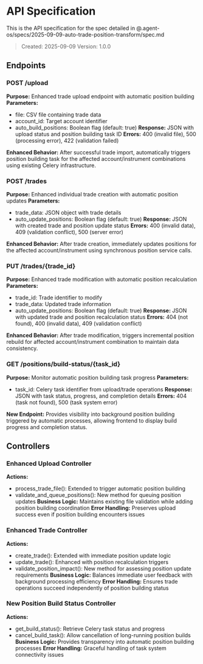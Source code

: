 # API Specification

This is the API specification for the spec detailed in @.agent-os/specs/2025-09-09-auto-trade-position-transform/spec.md

> Created: 2025-09-09
> Version: 1.0.0

## Endpoints

### POST /upload

**Purpose:** Enhanced trade upload endpoint with automatic position building
**Parameters:** 
- file: CSV file containing trade data
- account_id: Target account identifier
- auto_build_positions: Boolean flag (default: true)
**Response:** JSON with upload status and position building task ID
**Errors:** 400 (invalid file), 500 (processing error), 422 (validation failed)

**Enhanced Behavior:** After successful trade import, automatically triggers position building task for the affected account/instrument combinations using existing Celery infrastructure.

### POST /trades

**Purpose:** Enhanced individual trade creation with automatic position updates
**Parameters:**
- trade_data: JSON object with trade details
- auto_update_positions: Boolean flag (default: true)
**Response:** JSON with created trade and position update status
**Errors:** 400 (invalid data), 409 (validation conflict), 500 (server error)

**Enhanced Behavior:** After trade creation, immediately updates positions for the affected account/instrument using synchronous position service calls.

### PUT /trades/{trade_id}

**Purpose:** Enhanced trade modification with automatic position recalculation
**Parameters:**
- trade_id: Trade identifier to modify
- trade_data: Updated trade information
- auto_update_positions: Boolean flag (default: true)
**Response:** JSON with updated trade and position recalculation status
**Errors:** 404 (not found), 400 (invalid data), 409 (validation conflict)

**Enhanced Behavior:** After trade modification, triggers incremental position rebuild for affected account/instrument combination to maintain data consistency.

### GET /positions/build-status/{task_id}

**Purpose:** Monitor automatic position building task progress
**Parameters:**
- task_id: Celery task identifier from upload/trade operations
**Response:** JSON with task status, progress, and completion details
**Errors:** 404 (task not found), 500 (task system error)

**New Endpoint:** Provides visibility into background position building triggered by automatic processes, allowing frontend to display build progress and completion status.

## Controllers

### Enhanced Upload Controller
**Actions:** 
- process_trade_file(): Extended to trigger automatic position building
- validate_and_queue_positions(): New method for queuing position updates
**Business Logic:** Maintains existing file validation while adding position building coordination
**Error Handling:** Preserves upload success even if position building encounters issues

### Enhanced Trade Controller  
**Actions:**
- create_trade(): Extended with immediate position update logic
- update_trade(): Enhanced with position recalculation triggers
- validate_position_impact(): New method for assessing position update requirements
**Business Logic:** Balances immediate user feedback with background processing efficiency
**Error Handling:** Ensures trade operations succeed independently of position building status

### New Position Build Status Controller
**Actions:**
- get_build_status(): Retrieve Celery task status and progress
- cancel_build_task(): Allow cancellation of long-running position builds
**Business Logic:** Provides transparency into automatic position building processes
**Error Handling:** Graceful handling of task system connectivity issues